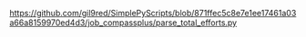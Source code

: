 https://github.com/gil9red/SimplePyScripts/blob/871ffec5c8e7e1ee17461a03a66a8159970ed4d3/job_compassplus/parse_total_efforts.py
